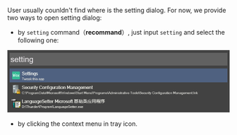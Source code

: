 User usually counldn't find where is the setting dialog. For now, we provide two ways to open setting dialog:

* by `setting` command（**recommand**）, just input `setting` and select the following one:

![s](images\how_to_open_setting1.png)

* by clicking the context menu in tray icon.
